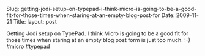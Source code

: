 Slug: getting-jodi-setup-on-typepad-i-think-micro-is-going-to-be-a-good-fit-for-those-times-when-staring-at-an-empty-blog-post-for
Date: 2009-11-21
Title:
layout: post

Getting Jodi setup on TypePad. I think Micro is going to be a good fit for those times when staring at an empty blog post form is just too much. :-) #micro #typepad
